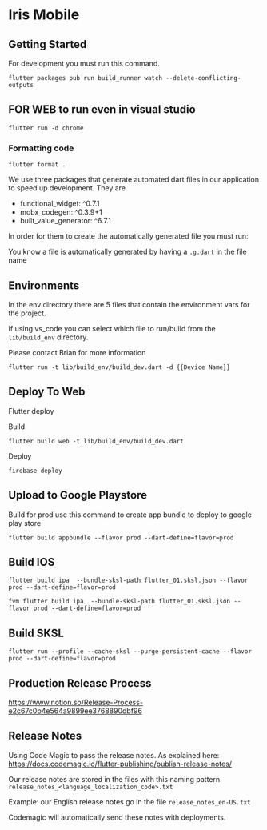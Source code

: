 # Iris Mobile

## Getting Started

For development you must run this command.

```
flutter packages pub run build_runner watch --delete-conflicting-outputs
```

## FOR WEB to run even in visual studio

```
flutter run -d chrome
```

### Formatting code

`flutter format .`

We use three packages that generate automated dart files in our application to speed up development. They are

- functional_widget: ^0.7.1
- mobx_codegen: ^0.3.9+1
- built_value_generator: ^6.7.1

In order for them to create the automatically generated file you must run:

You know a file is automatically generated by having a `.g.dart` in the file name

## Environments

In the env directory there are 5 files that contain the environment vars for the project.

If using vs_code you can select which file to run/build from the `lib/build_env` directory.

Please contact Brian for more information

```
flutter run -t lib/build_env/build_dev.dart -d {{Device Name}}
```

## Deploy To Web

Flutter deploy

Build

```
flutter build web -t lib/build_env/build_dev.dart
```

Deploy

```
firebase deploy
```

## Upload to Google Playstore

Build for prod use this command to create app bundle to deploy to google play store

```
flutter build appbundle --flavor prod --dart-define=flavor=prod
```

## Build IOS

```
flutter build ipa  --bundle-sksl-path flutter_01.sksl.json --flavor prod --dart-define=flavor=prod
```

```
fvm flutter build ipa  --bundle-sksl-path flutter_01.sksl.json --flavor prod --dart-define=flavor=prod
```

## Build SKSL

```
flutter run --profile --cache-sksl --purge-persistent-cache --flavor prod --dart-define=flavor=prod
```

## Production Release Process

https://www.notion.so/Release-Process-e2c67c0b4e564a9899ee3768890dbf96

## Release Notes

Using Code Magic to pass the release notes. As explained here:
https://docs.codemagic.io/flutter-publishing/publish-release-notes/

Our release notes are stored in the files with this naming pattern `release_notes_<language_localization_code>.txt`

Example: our English release notes go in the file `release_notes_en-US.txt`

Codemagic will automatically send these notes with deployments.
